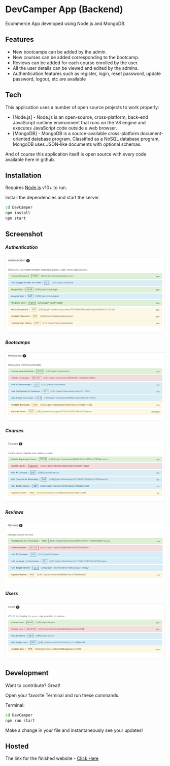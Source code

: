 # DevCamper App (Backend)

Ecommerce App developed using Node.js and MongoDB. 

## Features

- New bootcamps can be added by the admin.
- New courses can be added corresponding to the bootcamp.
- Reviews can be added for each course enrolled by the user.
- All the user details can be viewed and edited by the admins.
- Authentication features such as register, login, reset password, update password, logout, etc are available

## Tech

This application uses a number of open source projects to work properly:

- [Node.js] -  Node.js is an open-source, cross-platform, back-end JavaScript runtime environment that runs on the V8 engine and executes JavaScript code outside a web browser.
- [MongoDB] - MongoDB is a source-available cross-platform document-oriented database program. Classified as a NoSQL database program, MongoDB uses JSON-like documents with optional schemas.

And of course this application itself is open source with every code available here in github.

## Installation

Requires [Node.js](https://nodejs.org/) v10+ to run.

Install the dependencies and start the server.

```sh
cd DevCamper
npm install
npm start
```

## Screenshot

##### Authentication
![Authentication](./screenshots/authentication.png "Authentication")

##### Bootcamps
![Bootcamps](./screenshots/bootcamps.png "Bootcamps")

##### Courses
![Courses](./screenshots/courses.png "Courses")

##### Reviews
![Reviews](./screenshots/reviews.png "Reviews")

##### Users
![Users](./screenshots/users.png "Users")

## Development

Want to contribute? Great!



Open your favorite Terminal and run these commands.

Terminal:

```sh
cd DevCamper
npm run start
```

Make a change in your file and instantaneously see your updates!

## Hosted
The link for the finished website - [Click Here](https://positive-dazzling-watch.glitch.me/)

<!-- ## License

MIT -->

